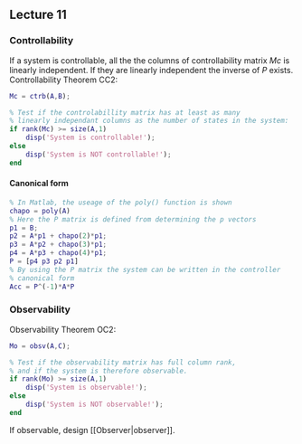 ## Lecture 11
### Controllability
If a system is controllable, all the the columns of controllability matrix $Mc$ is linearly independent. If they are linearly independent the inverse of $P$ exists.
Controllability Theorem CC2:
```MATLAB
Mc = ctrb(A,B);

% Test if the controlabillity matrix has at least as many
% linearly independant columns as the number of states in the system:
if rank(Mc) >= size(A,1)
	disp('System is controllable!');
else
	disp('System is NOT controllable!');
end
```
#### Canonical form
```MATLAB
% In Matlab, the useage of the poly() function is shown
chapo = poly(A)
% Here the P matrix is defined from determining the p vectors
p1 = B;
p2 = A*p1 + chapo(2)*p1;
p3 = A*p2 + chapo(3)*p1;
p4 = A*p3 + chapo(4)*p1;
P = [p4 p3 p2 p1]
% By using the P matrix the system can be written in the controller
% canonical form
Acc = P^(-1)*A*P
```

### Observability
Observability Theorem OC2:
```MATLAB
Mo = obsv(A,C);

% Test if the observability matrix has full column rank,
% and if the system is therefore observable.
if rank(Mo) >= size(A,1)
	disp('System is observable!');
else
	disp('System is NOT observable!');
end
```
If observable, design [[Observer|observer]].
